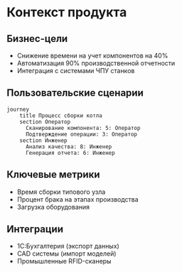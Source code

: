 # Контекст продукта

## Бизнес-цели
- Снижение времени на учет компонентов на 40%
- Автоматизация 90% производственной отчетности
- Интеграция с системами ЧПУ станков

## Пользовательские сценарии
```mermaid
journey
    title Процесс сборки котла
    section Оператор
      Сканирование компонента: 5: Оператор
      Подтверждение операции: 3: Оператор
    section Инженер
      Анализ качества: 8: Инженер
      Генерация отчета: 6: Инженер
```

## Ключевые метрики
- Время сборки типового узла
- Процент брака на этапах производства
- Загрузка оборудования

## Интеграции
- 1C:Бухгалтерия (экспорт данных)
- CAD системы (импорт моделей)
- Промышленные RFID-сканеры
